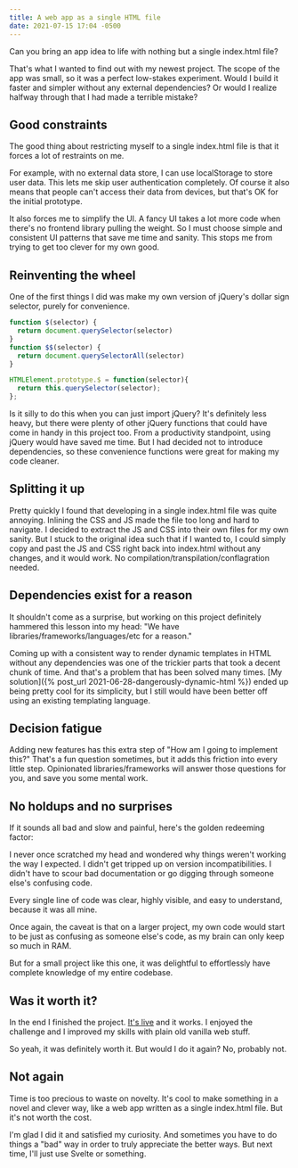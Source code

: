 ```yaml
---
title: A web app as a single HTML file
date: 2021-07-15 17:04 -0500
---
```


Can you bring an app idea to life with nothing but a single index.html file?

That's what I wanted to find out with my newest project. The scope of the app was small, so it was a perfect low-stakes experiment. Would I build it faster and simpler without any external dependencies? Or would I realize halfway through that I had made a terrible mistake?

## Good constraints

The good thing about restricting myself to a single index.html file is that it forces a lot of restraints on me. 

For example, with no external data store, I can use localStorage to store user data. This lets me skip user authentication completely. Of course it also means that people can't access their data from devices, but that's OK for the initial prototype.

It also forces me to simplify the UI. A fancy UI takes a lot more code when there's no frontend library pulling the weight. So I must choose simple and consistent UI patterns that save me time and sanity. This stops me from trying to get too clever for my own good.

## Reinventing the wheel

One of the first things I did was make my own version of jQuery's dollar sign selector, purely for convenience.

```js
function $(selector) {
  return document.querySelector(selector)
}
function $$(selector) {
  return document.querySelectorAll(selector)
}

HTMLElement.prototype.$ = function(selector){
  return this.querySelector(selector);
};
```

Is it silly to do this when you can just import jQuery? It's definitely less heavy, but there were plenty of other jQuery functions that could have come in handy in this project too. From a productivity standpoint, using jQuery would have saved me time. But I had decided not to introduce dependencies, so these convenience functions were great for making my code cleaner.

## Splitting it up

Pretty quickly I found that developing in a single index.html file was quite annoying. Inlining the CSS and JS made the file too long and hard to navigate. I decided to extract the JS and CSS into their own files for my own sanity. But I stuck to the original idea such that if I wanted to, I could simply copy and past the JS and CSS right back into index.html without any changes, and it would work. No compilation/transpilation/conflagration needed.

## Dependencies exist for a reason

It shouldn't come as a surprise, but working on this project definitely hammered this lesson into my head: "We have libraries/frameworks/languages/etc for a reason."

Coming up with a consistent way to render dynamic templates in HTML without any dependencies was one of the trickier parts that took a decent chunk of time. And that's a problem that has been solved many times. [My solution]({% post_url 2021-06-28-dangerously-dynamic-html %}) ended up being pretty cool for its simplicity, but I still would have been better off using an existing templating language.

## Decision fatigue

Adding new features has this extra step of "How am I going to implement this?" That's a fun question sometimes, but it adds this friction into every little step. Opinionated libraries/frameworks will answer those questions for you, and save you some mental work.

## No holdups and no surprises

If it sounds all bad and slow and painful, here's the golden redeeming factor:

I never once scratched my head and wondered why things weren't working the way I expected. I didn't get tripped up on version incompatibilities. I didn't have to scour bad documentation or go digging through someone else's confusing code.

Every single line of code was clear, highly visible, and easy to understand, because it was all mine.

Once again, the caveat is that on a larger project, my own code would start to be just as confusing as someone else's code, as my brain can only keep so much in RAM. 

But for a small project like this one, it was delightful to effortlessly have complete knowledge of my entire codebase.

## Was it worth it?

In the end I finished the project. [It's live](https://undrift.me) and it works. I enjoyed the challenge and I improved my skills with plain old vanilla web stuff.

So yeah, it was definitely worth it. But would I do it again? No, probably not.

## Not again

Time is too precious to waste on novelty. It's cool to make something in a novel and clever way, like a web app written as a single index.html file. But it's not worth the cost.

I'm glad I did it and satisfied my curiosity. And sometimes you have to do things a "bad" way in order to truly appreciate the better ways. But next time, I'll just use Svelte or something. 

